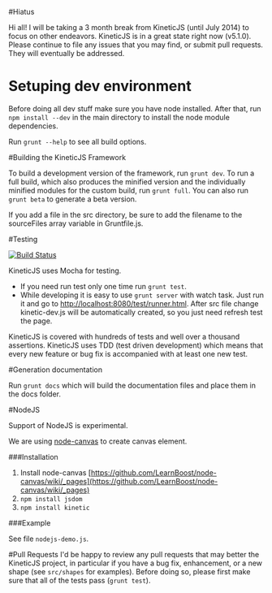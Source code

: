 #Hiatus

Hi all! I will be taking a 3 month break from KineticJS (until July 2014) to focus on other endeavors.  KineticJS is in a great state right now (v5.1.0).  Please continue to file any issues that you may find, or submit pull requests.  They will eventually be addressed.

# Setuping dev environment

Before doing all dev stuff make sure you have node installed. After that, run `npm install --dev` in the main directory to install the node module dependencies.

Run `grunt --help` to see all build options.

#Building the KineticJS Framework 

To build a development version of the framework, run `grunt dev`. To run a full build, which also produces the minified version and the individually minified modules for the custom build, run `grunt full`.  You can also run `grunt beta` to generate a beta version.   

If you add a file in the src directory, be sure to add the filename to the sourceFiles array variable in Gruntfile.js.

#Testing

[![Build Status](https://travis-ci.org/ericdrowell/KineticJS.png)](https://travis-ci.org/ericdrowell/KineticJS)

KineticJS uses Mocha for testing. 

* If you need run test only one time run `grunt test`.
* While developing it is easy to use `grunt server` with watch task. Just run it and go to [http://localhost:8080/test/runner.html](http://localhost:8080/test/runner.html). After src file change kinetic-dev.js will be automatically created, so you just need refresh test the page.

KineticJS is covered with hundreds of tests and well over a thousand assertions.  KineticJS uses TDD (test driven development) which means that every new feature or bug fix is accompanied with at least one new test. 

#Generation documentation

Run `grunt docs` which will build the documentation files and place them in the docs folder.

#NodeJS

Support of NodeJS is experimental.

We are using [node-canvas](https://github.com/LearnBoost/node-canvas) to create canvas element.

###Installation

1. Install node-canvas [https://github.com/LearnBoost/node-canvas/wiki/_pages](https://github.com/LearnBoost/node-canvas/wiki/_pages)
2. `npm install jsdom`
3. `npm install kinetic`

###Example

See file `nodejs-demo.js`.

#Pull Requests
I'd be happy to review any pull requests that may better the KineticJS project, in particular if you have a bug fix, enhancement, or a new shape (see `src/shapes` for examples).  Before doing so, please first make sure that all of the tests pass (`grunt test`). 
